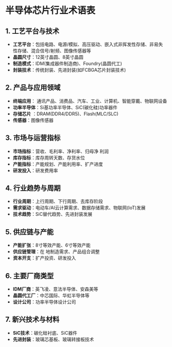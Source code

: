 # 半导体芯片行业术语表
## 1. 工艺平台与技术
- **工艺平台**：包括电路、电源/模拟、高压驱动、嵌入式非挥发性存储、非易失性存储、混合信号/射频、图像传感器等
- **晶圆尺寸**：12英寸晶圆、8英寸晶圆
- **制造模式**：IDM(集成器件制造商)、Foundry(晶圆代工)
- **封装技术**：传统封装、先进封装(如FCBGA芯片封装技术)

## 2. 产品与应用领域
- **终端应用**： 通讯产品、消费品、汽车、工业、计算机、智能穿戴、物联网设备
- **功率半导体**：Si基功率半导体、SiC(碳化硅)功率器件
- **存储芯片** ：DRAM(DDR4/DDR5)、Flash(MLC/SLC)
- **传感器**：图像传感器

## 3. 市场与运营指标
- **市场指标**：营收、毛利率、净利率、归母净 利润
- **库存指标**：库存周转天数、存货水位
- **产能指标**：产能规划、产能利用率、扩产进度
- **研发投入**：研发费用率

## 4. 行业趋势与周期
- **行业周期**：上行周期、下行周期、去库存阶段
- **需求驱动**：电动车/AI云计算需求、数据存储需求、物联网(IoT)发展
- **技术趋势**：SiC替代趋势、先进封装发展

## 5. 供应链与产能
- **产能扩张**：8寸等效产能、6寸等效产能
- **供应链管理**：在 地制造需求、产品组合调整
- **资本开支**：扩产投资、研发投入

## 6. 主要厂商类型
- **IDM厂商**：英飞凌、意法半导体、安森美等
- **晶圆代工厂**：中芯国际、华虹半导体等
- **设计公司**：功率半导体设计公司

## 7. 新兴技术与材料
- **SiC技术**：碳化硅衬底、SiC器件
- **先进封装**：玻璃芯基板、玻璃转接板技术
